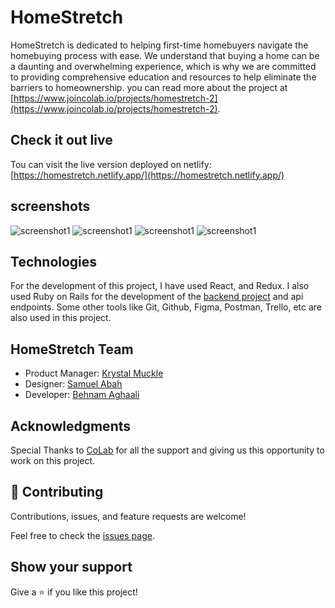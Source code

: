 # HomeStretch
HomeStretch is dedicated to helping first-time homebuyers navigate the homebuying process with ease. We understand that buying a home can be a daunting and overwhelming experience, which is why we are committed to providing comprehensive education and resources to help eliminate the barriers to homeownership.
you can read more about the project at [https://www.joincolab.io/projects/homestretch-2](https://www.joincolab.io/projects/homestretch-2).

## Check it out live
Tou can visit the live version deployed on netlify: [https://homestretch.netlify.app/](https://homestretch.netlify.app/)

## screenshots
![screenshot1](https://behnam1369.github.io/Portfolio/images/homestretch.png)
![screenshot1](https://behnam1369.github.io/Portfolio/images/homestretch2.png)
![screenshot1](https://behnam1369.github.io/Portfolio/images/homestretch3.png)
![screenshot1](https://behnam1369.github.io/Portfolio/images/homestretch4.png)


## Technologies
For the development of this project, I have used React, and Redux. I also used Ruby on Rails for the development of the [backend project](https://github.com/Behnam1369/homestretch-api) and api endpoints. Some other tools like Git, Github, Figma, Postman, Trello, etc are also used in this project. 


## HomeStretch Team 

- Product Manager: [Krystal Muckle](https://www.linkedin.com/in/krystal-muckle/)
- Designer: [Samuel Abah](https://www.linkedin.com/in/abahsamuel/)
- Developer: [Behnam Aghaali](https://www.linkedin.com/in/behnam-aghaali/)


## Acknowledgments
Special Thanks to [CoLab](https://www.joincolab.io/) for all the support and giving us this opportunity to work on this project. 

## 🤝 Contributing
Contributions, issues, and feature requests are welcome!

Feel free to check the [issues page](../../issues/).

## Show your support
Give a ⭐️ if you like this project!
